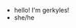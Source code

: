 - hello! I'm gerkyles! 
- she/he

<!---
4wR82HE11/4wR82HE11 is a ✨ special ✨ repository because its `README.md` (this file) appears on your GitHub profile.
You can click the Preview link to take a look at your changes.
--->
